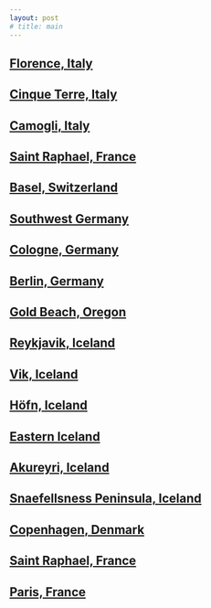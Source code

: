 ```yaml
---
layout: post
# title: main
---
```


## [Florence, Italy](travel_posts/2022-04-11-blog_posts.html)

## [Cinque Terre, Italy](travel_posts/2022-04-14-blog_posts.html)

## [Camogli, Italy](travel_posts/2022-04-16-blog_posts.html)

## [Saint Raphael, France](travel_posts/2022-04-18-blog_posts.html)

## [Basel, Switzerland](travel_posts/2022-05-16-blog_posts.html)

## [Southwest Germany](travel_posts/2022-05-18-blog_posts.html)

## [Cologne, Germany](travel_posts/2022-05-19-blog_posts.html)

## [Berlin, Germany](travel_posts/2022-05-22-blog_posts.html)

## [Gold Beach, Oregon](travel_posts/2022-05-25-blog_posts.html)

## [Reykjavik, Iceland](travel_posts/2022-06-01-blog_posts.html)

## [Vik, Iceland](travel_posts/2022-06-04-blog_posts.html)

## [Höfn, Iceland](travel_posts/2022-06-05-blog_posts.html)

## [Eastern Iceland](travel_posts/2022-06-06-blog_posts.html)

## [Akureyri, Iceland](travel_posts/2022-06-08-blog_posts.html)

## [Snaefellsness Peninsula, Iceland](travel_posts/2022-06-11-blog_posts.html)

## [Copenhagen, Denmark](travel_posts/2022-06-13-blog_posts.html)

## [Saint Raphael, France](travel_posts/2022-06-16-blog_posts.html)

## [Paris, France](travel_posts/2022-06-24-blog_posts.html)
